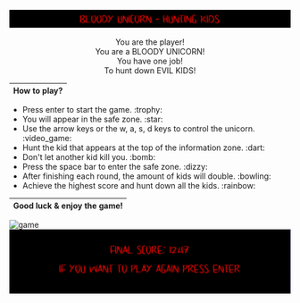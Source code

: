 ![game](rm_img/start.png)

<div align="center">You are the player!</div>
<div align="center">You are a BLOODY UNICORN!</div>
<div align="center">You have one job!</div>
<div align="center">To hunt down EVIL KIDS!</div>

| How to play? |
| ------------ |
<ul>
<li>Press enter to start the game. :trophy:</li>
<li>You will appear in the safe zone. :star:</li>
<li>Use the arrow keys or the w, a, s, d keys to control the unicorn. :video_game:</li>
<li>Hunt the kid that appears at the top of the information zone. :dart:</li>
<li>Don't let another kid kill you. :bomb:</li>
<li>Press the space bar to enter the safe zone. :dizzy:</li>
<li>After finishing each round, the amount of kids will double. :bowling:</li>
<li>Achieve the highest score and hunt down all the kids. :rainbow:</li>
</ul>

| Good luck & enjoy the game! |
| --------------------------- |

![game](rm_img/game.png)
![game](rm_img/score.png)
